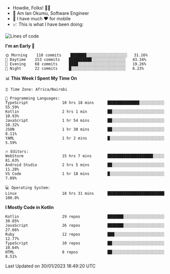
* Howdie, Folks! 👋🤓
* 🤪 Am Ian Okumu, Software Engineer
* 📱 I have much ❤️ for mobile
* 📈 This is what I have been doing:
  
<!-- <a href="https://otsembo.github.io/OtsemboPortfolio/" style="margin-right:.5%; margin-top=.5%;">
  <img align="center" src="https://github-readme-stats.vercel.app/api/top-langs/?username=otsembo&layout=compact" />
</a> -->

<!--START_SECTION:waka-->
![Lines of code](https://img.shields.io/badge/From%20Hello%20World%20I%27ve%20Written-865%20Thousand%20lines%20of%20code-blue)

**I'm an Early 🐤** 

```text
🌞 Morning    110 commits    ███████░░░░░░░░░░░░░░░░░░   31.16% 
🌆 Daytime    153 commits    ██████████░░░░░░░░░░░░░░░   43.34% 
🌃 Evening    68 commits     ████░░░░░░░░░░░░░░░░░░░░░   19.26% 
🌙 Night      22 commits     █░░░░░░░░░░░░░░░░░░░░░░░░   6.23%

```


📊 **This Week I Spent My Time On** 

```text
⌚︎ Time Zone: Africa/Nairobi

💬 Programming Languages: 
TypeScript               10 hrs 18 mins      ██████████████░░░░░░░░░░░   55.59% 
Kotlin                   2 hrs 1 min         ██░░░░░░░░░░░░░░░░░░░░░░░   10.93% 
JavaScript               1 hr 54 mins        ██░░░░░░░░░░░░░░░░░░░░░░░   10.32% 
JSON                     1 hr 30 mins        ██░░░░░░░░░░░░░░░░░░░░░░░   8.11% 
YAML                     1 hr 2 mins         █░░░░░░░░░░░░░░░░░░░░░░░░   5.59%

🔥 Editors: 
WebStorm                 15 hrs 7 mins       ████████████████████░░░░░   81.63% 
Android Studio           2 hrs 5 mins        ██░░░░░░░░░░░░░░░░░░░░░░░   11.28% 
VS Code                  1 hr 18 mins        █░░░░░░░░░░░░░░░░░░░░░░░░   7.09%

💻 Operating System: 
Linux                    18 hrs 31 mins      █████████████████████████   100.0%

```

**I Mostly Code in Kotlin** 

```text
Kotlin                   29 repos            ███████░░░░░░░░░░░░░░░░░░   30.85% 
JavaScript               26 repos            ███████░░░░░░░░░░░░░░░░░░   27.66% 
Ruby                     12 repos            ███░░░░░░░░░░░░░░░░░░░░░░   12.77% 
TypeScript               10 repos            ██░░░░░░░░░░░░░░░░░░░░░░░   10.64% 
HTML                     8 repos             ██░░░░░░░░░░░░░░░░░░░░░░░   8.51%

```



 Last Updated on 30/01/2023 18:49:20 UTC
<!--END_SECTION:waka-->

<br />
<br />
<br />
<br />
<br />
  
  </div>
<!---
otsembo/otsembo is a ✨ special ✨ repository because its `README.md` (this file) appears on your GitHub profile.
You can click the Preview link to take a look at your changes.
--->

